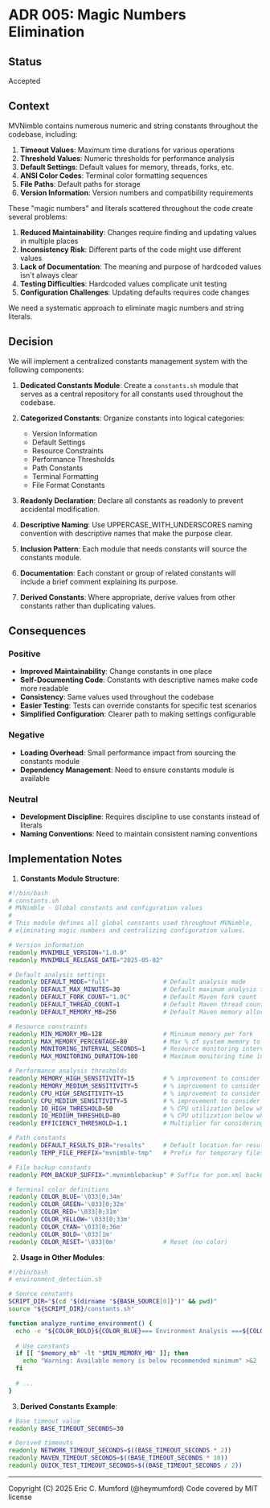 # ADR 005: Magic Numbers Elimination

## Status

Accepted

## Context

MVNimble contains numerous numeric and string constants throughout the codebase, including:

1. **Timeout Values**: Maximum time durations for various operations
2. **Threshold Values**: Numeric thresholds for performance analysis
3. **Default Settings**: Default values for memory, threads, forks, etc.
4. **ANSI Color Codes**: Terminal color formatting sequences
5. **File Paths**: Default paths for storage
6. **Version Information**: Version numbers and compatibility requirements

These "magic numbers" and literals scattered throughout the code create several problems:

1. **Reduced Maintainability**: Changes require finding and updating values in multiple places
2. **Inconsistency Risk**: Different parts of the code might use different values
3. **Lack of Documentation**: The meaning and purpose of hardcoded values isn't always clear
4. **Testing Difficulties**: Hardcoded values complicate unit testing
5. **Configuration Challenges**: Updating defaults requires code changes

We need a systematic approach to eliminate magic numbers and string literals.

## Decision

We will implement a centralized constants management system with the following components:

1. **Dedicated Constants Module**: Create a `constants.sh` module that serves as a central repository for all constants used throughout the codebase.

2. **Categorized Constants**: Organize constants into logical categories:
   - Version Information
   - Default Settings
   - Resource Constraints
   - Performance Thresholds
   - Path Constants
   - Terminal Formatting
   - File Format Constants

3. **Readonly Declaration**: Declare all constants as readonly to prevent accidental modification.

4. **Descriptive Naming**: Use UPPERCASE_WITH_UNDERSCORES naming convention with descriptive names that make the purpose clear.

5. **Inclusion Pattern**: Each module that needs constants will source the constants module.

6. **Documentation**: Each constant or group of related constants will include a brief comment explaining its purpose.

7. **Derived Constants**: Where appropriate, derive values from other constants rather than duplicating values.

## Consequences

### Positive

- **Improved Maintainability**: Change constants in one place
- **Self-Documenting Code**: Constants with descriptive names make code more readable
- **Consistency**: Same values used throughout the codebase
- **Easier Testing**: Tests can override constants for specific test scenarios
- **Simplified Configuration**: Clearer path to making settings configurable

### Negative

- **Loading Overhead**: Small performance impact from sourcing the constants module
- **Dependency Management**: Need to ensure constants module is available

### Neutral

- **Development Discipline**: Requires discipline to use constants instead of literals
- **Naming Conventions**: Need to maintain consistent naming conventions

## Implementation Notes

1. **Constants Module Structure**:
```bash
#!/bin/bash
# constants.sh
# MVNimble - Global constants and configuration values
#
# This module defines all global constants used throughout MVNimble,
# eliminating magic numbers and centralizing configuration values.

# Version information
readonly MVNIMBLE_VERSION="1.0.0"
readonly MVNIMBLE_RELEASE_DATE="2025-05-02"

# Default analysis settings
readonly DEFAULT_MODE="full"               # Default analysis mode
readonly DEFAULT_MAX_MINUTES=30            # Default maximum analysis time
readonly DEFAULT_FORK_COUNT="1.0C"         # Default Maven fork count
readonly DEFAULT_THREAD_COUNT=1            # Default Maven thread count 
readonly DEFAULT_MEMORY_MB=256             # Default Maven memory allocation

# Resource constraints
readonly MIN_MEMORY_MB=128                 # Minimum memory per fork
readonly MAX_MEMORY_PERCENTAGE=80          # Max % of system memory to use
readonly MONITORING_INTERVAL_SECONDS=1     # Resource monitoring interval
readonly MAX_MONITORING_DURATION=180       # Maximum monitoring time in seconds

# Performance analysis thresholds
readonly MEMORY_HIGH_SENSITIVITY=15        # % improvement to consider memory binding high
readonly MEMORY_MEDIUM_SENSITIVITY=5       # % improvement to consider memory binding medium
readonly CPU_HIGH_SENSITIVITY=15           # % improvement to consider CPU binding high
readonly CPU_MEDIUM_SENSITIVITY=5          # % improvement to consider CPU binding medium
readonly IO_HIGH_THRESHOLD=50              # % CPU utilization below which to consider I/O bound
readonly IO_MEDIUM_THRESHOLD=80            # % CPU utilization below which to consider partially I/O bound
readonly EFFICIENCY_THRESHOLD=1.1          # Multiplier for considering "efficient" configurations

# Path constants
readonly DEFAULT_RESULTS_DIR="results"     # Default location for results
readonly TEMP_FILE_PREFIX="mvnimble-tmp"   # Prefix for temporary files

# File backup constants
readonly POM_BACKUP_SUFFIX=".mvnimblebackup" # Suffix for pom.xml backup

# Terminal color definitions
readonly COLOR_BLUE='\033[0;34m'
readonly COLOR_GREEN='\033[0;32m'
readonly COLOR_RED='\033[0;31m'
readonly COLOR_YELLOW='\033[0;33m'
readonly COLOR_CYAN='\033[0;36m'
readonly COLOR_BOLD='\033[1m'
readonly COLOR_RESET='\033[0m'             # Reset (no color)
```

2. **Usage in Other Modules**:
```bash
#!/bin/bash
# environment_detection.sh

# Source constants
SCRIPT_DIR="$(cd "$(dirname "${BASH_SOURCE[0]}")" && pwd)"
source "${SCRIPT_DIR}/constants.sh"

function analyze_runtime_environment() {
  echo -e "${COLOR_BOLD}${COLOR_BLUE}=== Environment Analysis ===${COLOR_RESET}"
  
  # Use constants
  if [[ "$memory_mb" -lt "$MIN_MEMORY_MB" ]]; then
    echo "Warning: Available memory is below recommended minimum" >&2
  fi
  
  # ...
}
```

3. **Derived Constants Example**:
```bash
# Base timeout value
readonly BASE_TIMEOUT_SECONDS=30

# Derived timeouts
readonly NETWORK_TIMEOUT_SECONDS=$((BASE_TIMEOUT_SECONDS * 2))
readonly MAVEN_TIMEOUT_SECONDS=$((BASE_TIMEOUT_SECONDS * 10))
readonly QUICK_TEST_TIMEOUT_SECONDS=$((BASE_TIMEOUT_SECONDS / 2))
```

---
Copyright (C) 2025 Eric C. Mumford (@heymumford) Code covered by MIT license
